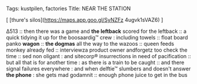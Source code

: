 Tags: kustpilen, factories 
Title: NEAR THE STATION
  
[ [thure's silos](https://maps.app.goo.gl/SyNZFz 4ugvk1sVAZ6) ]

Δ513 :: 
then there was a game and **the leftback** scored for the leftback :: 
a quick tidying it up for the boosaardig™ crew : including towels :: 
float board panko **wagon** :: 
**the dogmas** all the way to the wazoos :: 
queen feeds monkey already fed :: 
interviewza product owner andforgetz too check the time :: 
sed non oligant : and sitecorp® insurrections in need of pacification :: 
but all that is for another time : as there is a train to be caught :: 
and there signal failures everywhere : and when delftie™ slumbers and doesn't answer **the phone** : she gets mad godamnit :: 
enough phone juice to get in the bus  
